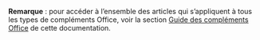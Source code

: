 <b>Remarque</b> : pour accéder à l’ensemble des articles qui s’appliquent à tous les types de compléments Office, voir la section <a href="../overview/index.md">Guide des compléments Office</a> de cette documentation.